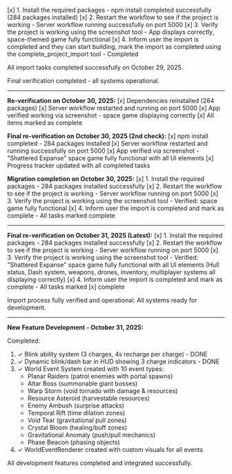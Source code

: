 [x] 1. Install the required packages - npm install completed successfully (284 packages installed)
[x] 2. Restart the workflow to see if the project is working - Server workflow running successfully on port 5000
[x] 3. Verify the project is working using the screenshot tool - App displays correctly, space-themed game fully functional
[x] 4. Inform user the import is completed and they can start building, mark the import as completed using the complete_project_import tool - Completed

All import tasks completed successfully on October 29, 2025.

Final verification completed - all systems operational.

---

**Re-verification on October 30, 2025:**
[x] Dependencies reinstalled (284 packages)
[x] Server workflow restarted and running on port 5000
[x] App verified working via screenshot - space game displaying correctly
[x] All items marked as complete

**Final re-verification on October 30, 2025 (2nd check):**
[x] npm install completed - 284 packages installed
[x] Server workflow restarted and running successfully on port 5000
[x] App verified via screenshot - "Shattered Expanse" space game fully functional with all UI elements
[x] Progress tracker updated with all completed tasks

**Migration completion on October 30, 2025:**
[x] 1. Install the required packages - 284 packages installed successfully
[x] 2. Restart the workflow to see if the project is working - Server workflow running on port 5000
[x] 3. Verify the project is working using the screenshot tool - Verified: space game fully functional
[x] 4. Inform user the import is completed and mark as complete - All tasks marked complete

---

**Final re-verification on October 31, 2025 (Latest):**
[x] 1. Install the required packages - 284 packages installed successfully
[x] 2. Restart the workflow to see if the project is working - Server workflow running on port 5000
[x] 3. Verify the project is working using the screenshot tool - Verified: "Shattered Expanse" space game fully functional with all UI elements (Hull status, Dash system, weapons, drones, inventory, multiplayer systems all displaying correctly)
[x] 4. Inform user the import is completed and mark as complete - All tasks marked [x] complete

Import process fully verified and operational. All systems ready for development.

---

**New Feature Development - October 31, 2025:**

Completed:
1. ✓ Blink ability system (3 charges, 4s recharge per charge) - DONE
2. ✓ Dynamic blink/dash bar in HUD showing 3 charge indicators - DONE
3. ✓ World Event System created with 10 event types:
   - Planar Raiders (patrol enemies with portal spawns)
   - Altar Boss (summonable giant bosses)
   - Warp Storm (void tornado with damage & resources)
   - Resource Asteroid (harvestable resources)
   - Enemy Ambush (surprise attacks)
   - Temporal Rift (time dilation zones)
   - Void Tear (gravitational pull zones)
   - Crystal Bloom (healing/buff zones)
   - Gravitational Anomaly (push/pull mechanics)
   - Phase Beacon (phasing objects)
4. ✓ WorldEventRenderer created with custom visuals for all events

All development features completed and integrated successfully.
